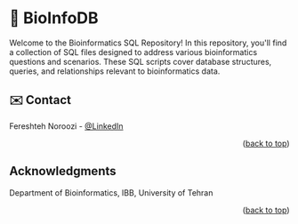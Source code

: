 # 🧬 BioInfoDB
Welcome to the Bioinformatics SQL Repository! In this repository, you'll find a collection of SQL files designed to address various bioinformatics questions and scenarios. These SQL scripts cover database structures, queries, and relationships relevant to bioinformatics data.

## ✉️ Contact

Fereshteh Noroozi - [@LinkedIn](https://ir.linkedin.com/in/fereshteh-noroozi-a90886118?original_referer=https%3A%2F%2Fwww.google.com%2F) 

<p align="right">(<a href="#readme-top">back to top</a>)</p>

<!-- 🙌 ACKNOWLEDGMENTS -->
## Acknowledgments

Department of Bioinformatics, IBB, University of Tehran

<p align="right">(<a href="#readme-top">back to top</a>)</p>
